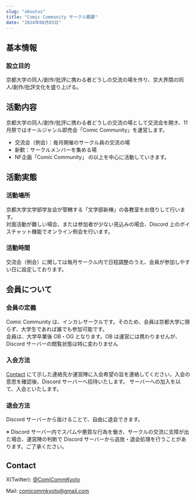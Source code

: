 ```yaml
---
slug: "aboutus"
title: "Comic Community サークル概要"
date: "2024年08月03日"
---
```


##  基本情報
### 設立目的
京都大学の同人/創作/批評に携わる者どうしの交流の場を作り、京大界隈の同人/創作/批評文化を盛り上げる。

## 活動内容
京都大学の同人/創作/批評に携わる者どうしの交流の場として交流会を開き、11月祭ではオールジャンル即売会「Comic Community」を運営します。
- 交流会（例会）：毎月開催のサークル員の交流の場
- 新歓：サークルメンバーを集める場
- NF企画「Comic Community」
の以上を中心に活動していきます。

## 活動実態
### 活動場所
京都大学文学部学友会が管轄する「文学部新棟」の各教室をお借りして行います。\
対面活動が難しい場合、または参加者が少ない見込みの場合、Discord 上のボイスチャット機能でオンライン例会を行います。

### 活動時間
交流会（例会）に関しては毎月サークル内で日程調整のうえ、会員が参加しやすい日に設定しております。

## 会員について
### 会員の定義
Comic Community は、インカレサークルです。そのため、会員は京都大学に限らず、大学生であれば誰でも参加可能です。\
会員は、大学卒業後 OB・OG となります。OB は運営には携わりませんが、Discord サーバーの閲覧状態は特に変わりません

### 入会方法
[Contact](#contact) にて示した連絡先か運営陣に入会希望の旨を連絡してください。入会の意思を確認後、Discord サーバーへ招待いたします。
サーバーへの加入を以て、入会といたします。

### 退会方法
Discord サーバーから抜けることで、自由に退会できます。

※ Discord サーバー内でスパムや悪質な行為を働き、サークルの交流に支障が出た場合、運営陣の判断で Discord サーバーから追放・退会処理を行うことがあります。ご了承ください。

## Contact
X(Twitter): [@ComiCommKyoto](https://x.com/comicommkyoto)

Mail:  comicommkyoto@gmail.com

<!-- Comic Community、通称こみこみは

過去の出展団体については[昨年度のサークルカット一覧](../circlecut)をご覧ください． -->